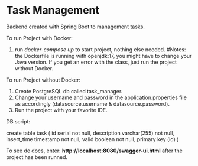 # Task Management
Backend created with Spring Boot to management tasks.

To run Project with Docker: 

1. run *docker-compose up* to start project, nothing else needed.
#Notes: the Dockerfile is running with openjdk:17, you might have to change your Java version. If you get an error with the class, just run the project without Docker.

To run Project without Docker:

1. Create PostgreSQL db called task_manager.
2. Change your username and password in the application.properties file as accordingly (datasource.username & datasource.password).
3. Run the project with your favorite IDE.

DB script: 

create table task (
  id  serial not null,
  description varchar(255) not null,
  insert_time timestamp not null,
  valid boolean not null,
  primary key (id)
)

To see de docs, enter: **http://localhost:8080/swagger-ui.html** after the project has been runned.

